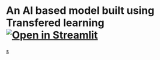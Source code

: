 # An AI based model  built using Transfered learning[![Open in Streamlit](https://static.streamlit.io/badges/streamlit_badge_black_white.svg)](https://share.streamlit.io/mredith007/crack_detection_transfered_learning/app.py)



[s](https://www.researchgate.net/profile/Huy_Tien_Nguyen/publication/321259272/figure/download/fig3/AS:572716869787648@1513557750080/Illustration-of-our-CNN-model-for-sentiment-analysis-Given-a-sequence-of-d-dimension.png)
